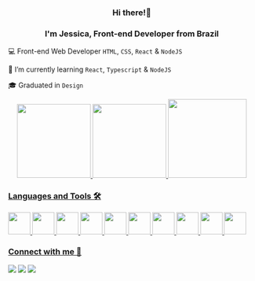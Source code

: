 <h3 align="center"> 
   Hi there!👋
 </h3>
<h3 align="center">
  I'm Jessica, Front-end Developer from Brazil
</h3>


 
💻 Front-end Web Developer `HTML`, `CSS`, `React` & `NodeJS`

🌱 I’m currently learning `React`, `Typescript` & `NodeJS`

🎓 Graduated in `Design`

<div align="center">
  <a href="https://github.com/jeadamek">
  <img height="150em" src="https://github-readme-stats.vercel.app/api?username=jeadamek&show_icons=true&theme=radical"/>
  <img height="150em" src="https://github-readme-stats.vercel.app/api/top-langs/?username=jeadamek&layout=compact&theme=radical"/>
  <img height="160em" src="https://github-readme-streak-stats.herokuapp.com/?user=jeadamek&layout=compact&theme=radical"/>
</div>
  
### Languages and Tools 🛠
<div style="display: inline_block">
  <img src="https://cdn.jsdelivr.net/gh/devicons/devicon/icons/html5/html5-original.svg"  width=45 height=45/>
  <img src="https://cdn.jsdelivr.net/gh/devicons/devicon/icons/css3/css3-original.svg"  width=45 height=45 />
  <img src="https://cdn.jsdelivr.net/gh/devicons/devicon/icons/javascript/javascript-original.svg"  width=45 height=45/>
  <img src="https://cdn.jsdelivr.net/gh/devicons/devicon/icons/react/react-original.svg"  width=45 height=45/>
  <img src="https://cdn.jsdelivr.net/gh/devicons/devicon/icons/nodejs/nodejs-original.svg" width=45 height=45 />
  <img src="https://cdn.jsdelivr.net/gh/devicons/devicon/icons/typescript/typescript-original.svg" width=45 height=45 />
  <img src="https://cdn.jsdelivr.net/gh/devicons/devicon/icons/git/git-original.svg"  width=45 height=45 />
  <img src="https://cdn.jsdelivr.net/gh/devicons/devicon/icons/github/github-original.svg"  width=45 height=45 />
  <img src="https://cdn.jsdelivr.net/gh/devicons/devicon/icons/figma/figma-original.svg"  width=45 height=45/>
  <img src="https://cdn.jsdelivr.net/gh/devicons/devicon/icons/kotlin/kotlin-original.svg"  width=45 height=45/>

</div>


### Connect with me 🤝
  <div style="display: inline_block">
    <a href="https://www.instagram.com/je.adamek/" target="_blank"><img src="https://img.shields.io/badge/Instagram-E4405F?style=for-the-badge&logo=instagram&logoColor=white"/></a>
    <a href="https://www.linkedin.com/in/jessica-adamek/" target="_blank"><img src="https://img.shields.io/badge/LinkedIn-0077B5?style=for-the-badge&logo=linkedin&logoColor=white"/></a>
    <a href="mailto:jessica.g.adamek@gmail.com"><img src="https://img.shields.io/badge/Gmail-D14836?style=for-the-badge&logo=gmail&logoColor=white"/></a> 
</div>
